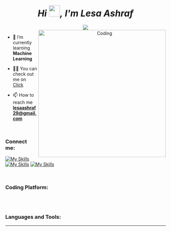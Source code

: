 ***<h1 align="center">Hi <img src="https://media.giphy.com/media/hvRJCLFzcasrR4ia7z/giphy.gif" width="35">, I'm Lesa Ashraf </h1>***


<p align="center">
  <a href="https://github.com/DenverCoder1/readme-typing-svg"><img src="https://readme-typing-svg.herokuapp.com?lines=Computer+Science+Student;Web+Developer;AI%20|%20ML%20Admirer;Passionate%20learner&center=true&width=500&height=50"></a>
<br />
<img align="right" alt="Coding" width="400" src="https://cdn.dribbble.com/users/1292677/screenshots/6139167/media/5387dc7e035b3efe9d94516044de66a4.gif">

- 🌱 I’m currently learning **Machine Learning**

- 👨‍💻 You can check out me on [Click](https://Lesa29.github.io/)

- 📫 How to reach me **lesaashraf29@gmail.com**
<br />

<h3 align="left">Connect me:</h3>
<p align="left">
  
[![My Skills](https://skillicons.dev/icons?i=github)](https://github.com/Lesa29)
[![My Skills](https://skillicons.dev/icons?i=linkedin)](https://www.linkedin.com/in/lesa-ashraf-b15ba61ba)
[![My Skills](https://skillicons.dev/icons?i=instagram)](https://www.instagram.com/lesa_ashraf/)

 <br />
  
<h3 align="left">Coding Platform:</h3>
<p align="left">

<br /><br />
<h3 align="left">Languages and Tools:</h3>


<!-- <p><img align="left" src="https://github-readme-stats.vercel.app/api/top-langs?username=suraj-s13&show_icons=true&locale=en&layout=compact&theme=chartreuse-dark" alt="ovi" /></p>
<p>&nbsp;<img align="right" src="https://github-readme-stats.vercel.app/api?username=suraj-s13&show_icons=true&locale=en&theme=chartreuse-dark" alt="ovi" width="410" /></p>
<br><br><br><br><br> -->

<hr>
<!-- <p align="center">
  <img src="https://media.giphy.com/media/QaMcXSekUWx7aogAUr/giphy.gif" width="50">
 <i><b>Git Profile Trophies</b></i></p>
<img src="https://github-profile-trophy.vercel.app/?username=Aneesh-07&theme=juicyfresh&no-bg=true" /> 

<hr> -->
